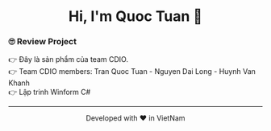 <h1 align="center">  Hi, I'm Quoc Tuan 👋 </h1>
<h3 align="left"> 🙄 Review Project</h3>
👉 Đây là sản phẩm của team CDIO.
<br>
👉 Team CDIO members: Tran Quoc Tuan - Nguyen Dai Long - Huynh Van Khanh
<br>
👉 Lập trinh Winform C#
<hr>
<p align="center">
Developed with ❤️ in VietNam
</p>
